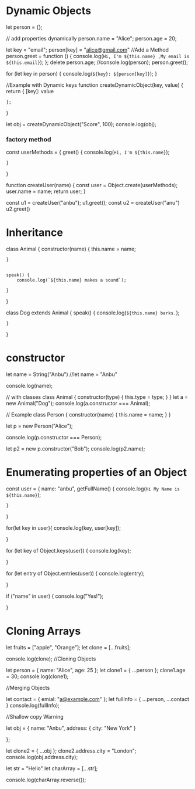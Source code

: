 # Dynamic Objects
let person = {};

// add properties dynamically
person.name = "Alice";
person.age = 20;

let key = "email";
person[key] = "alice@gmail.com"
//Add a Method
person.greet = function () {
  console.log(`Hi, I'm ${this.name} ,My email is  ${this.email}`);
};
delete person.age;
//console.log(person);
person.greet();

for (let key in person) {
  console.log(`${key}: ${person[key]}`);
}

//Example with Dynamic keys 
function createDynamicObject(key, value) {
    return {
        [key]: value

    };

}

let obj = createDynamicObject("Score", 100);
console.log(obj);

###  factory method 
const userMethods = {
    greet() {
        console.log(`Hi, I'm ${this.name}`);
        
    }
}

function createUser(name) {
    const user = Object.create(userMethods);
    user.name = name;
    return user;
}

const u1 = createUser("anbu");
u1.greet();
const u2 = createUser("anu")
u2.greet()

# Inheritance 
class Animal {
    constructor(name) {
        this.name = name;
    
    }


    speak() {
        console.log(`${this.name} makes a sound`);
    
    }
}

class Dog extends Animal {
    speak() {
        console.log(`${this.name} barks.`);
        
    }
}

# constructor
let name = String("Anbu")
//let name = "Anbu"

console.log(name);

// with classes 
class Animal {
    constructor(type) {
        this.type = type;
    }
}
let a = new Animal("Dog");
console.log(a.constructor === Animal);


// Example 
class Person {
    constructor(name) {
        this.name = name;
    }
}

let p = new Person("Alice");

console.log(p.constructor === Person); 

let p2 = new p.constructor("Bob");
console.log(p2.name);

# Enumerating properties of an Object
const user = {
    name: "anbu",
    getFullName() {
        console.log(`Hi My Name is ${this.name}`);
        
    }
}



for(let key in user){
    console.log(key, user[key]);
    
}

for (let key of Object.keys(user)) {
    console.log(key);
    
}

for (let entry of Object.entries(user)) {
    console.log(entry);
    
} 

if ("name" in user) {
    console.log("Yes!");
    
}

 # Cloning Arrays 
let fruits = ["apple", "Orange"];
let clone = [...fruits];

console.log(clone);
//Cloning Objects 

let person = { name: "Alice", age: 25 };
let clone1 = { ...person };
clone1.age = 30;
console.log(clone1);

//Merging Objects

let contact = { emial: "a@example.com" };
let fullInfo = { ...person, ...contact }
console.log(fullInfo);
 
//Shallow copy Warning 

let obj = {
    name: "Anbu",
    address: {
        city: "New York"
    }
    
};

let clone2 = { ...obj };
clone2.address.city = "London";
console.log(obj.address.city);

let str = "Hello"
let charArray = [...str];

console.log(charArray.reverse());
